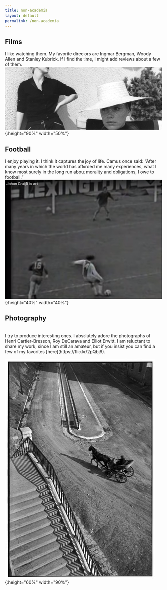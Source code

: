 ```yaml
---
title: non-academia
layout: default
permalink: /non-academia
---
```


## Films

I like watching them. My favorite directors are Ingmar Bergman, Woody Allen and Stanley Kubrick. If I find the time, I might add reviews about a few of them.
<br/>
![alt text](/media/persona21.jpg "Persona, Bergman"){:height="90%" width="50%"}

## Football

I enjoy playing it. I think it captures the joy of life. Camus once said: “After many years in which the world has afforded me many experiences, what I know most surely in the long run about morality and obligations, I owe to football.”
<br/>
![alt text](/media/cruyff.png "Johan Cruyff scoring a goal"){:height="40%" width="40%"}

## Photography
<br/>
I try to produce interesting ones. I absolutely adore the photographs of Henri Cartier-Bresson, Roy DeCarava and Elliot Erwitt. I am reluctant to share my work, since I am still an amateur, but if you insist you can find a few of my favorites [here](https://flic.kr/2pQbj9).

![alt text](/media/bresson_best_017.jpg "Bresson"){:height="60%" width="90%"}
